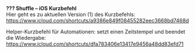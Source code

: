 <b>??? Shuffle – iOS Kurzbefehl</b><br>
Hier geht es zu aktuellen Version (1) des Kurzbefehls: https://www.icloud.com/shortcuts/a9386e849f08455282eec3668bd7468d

Helper-Kurzbefehl für Automationen: setzt einen Zeitstempel und beendet die Wiedergabe: https://www.icloud.com/shortcuts/dfa783406e13417e9456a48dd83efd71
